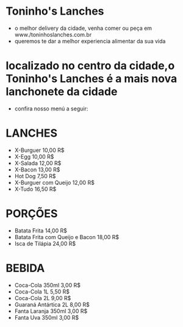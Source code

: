 # Toninho's Lanches
* o melhor delivery da cidade, venha comer ou peça em www./toninhoslanches.com.br
* queremos te dar a melhor experiencia alimentar da sua vida
# localizado no centro da cidade,o Toninho's Lanches é a mais nova lanchonete da cidade
* confira nosso menú a seguir:

# LANCHES
- X-Burguer 10,00 R$
- X-Egg 10,00 R$
- X-Salada 12,00 R$
- X-Bacon 13,00 R$
- Hot Dog 7,50 R$
- X-Burguer com Queijo 12,00 R$
- X-Tudo 16,50 R$

# PORÇÕES
- Batata Frita 14,00 R$
- Batata Frita com Queijo e Bacon 18,00 R$
- Isca de Tilápia 24,00 R$

# BEBIDA
- Coca-Cola 350ml 3,00 R$
- Coca-Cola 1L 5,50 R$
- Coca-Cola 2L 9,00 R$
- Guaraná Antártica 2L 8,00 R$
- Fanta Laranja 350ml 3,00 R$
- Fanta Uva 350ml 3,00 R$
